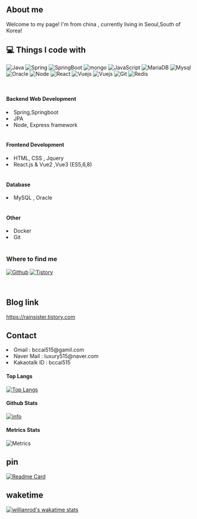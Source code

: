 
## About me

Welcome to my page! I'm from china , currently living in Seoul,South of Korea!

## 💻 Things I code with

<p>
<img alt="Java" src="https://img.shields.io/badge/Java-35495E?style=for-the-badge&logo=java&logoColor=white"/> 
<img alt="Spring" src="https://img.shields.io/badge/Spring%20-6DB33F.svg?&style=for-the-badge&logo=Spring&logoColor=white" />
<img alt="SpringBoot" src="https://img.shields.io/badge/SpringBoot%20-6DB33F.svg?&style=for-the-badge&logo=springboot&logoColor=white"/>
<img alt="mongo" src="https://img.shields.io/badge/MongoDB%20-47A248?&style=for-the-badge&logo=MongoDB&logoColor=white"/>
<img alt="JavaScript" src="https://img.shields.io/badge/javascript%20-%23323330.svg?&style=for-the-badge&logo=javascript&logoColor=%23F7DF1E"/>
<img alt="MariaDB" src="https://shields.io/badge/MariaDB%20-003545.svg?logo=MariaDB&style=for-the-badge&logoColor=white"/>
<img alt="Mysql" src="https://shields.io/badge/MySQL%20-4479A1.svg?logo=MySQL&style=for-the-badge&logoColor=white"/>
<img alt="Oracle" src="https://shields.io/badge/Oracle%20-F80000.svg?logo=Oracle&style=for-the-badge&logoColor=white"/>
<img alt="Node" src="https://img.shields.io/badge/node.js-339933?style=for-the-badge&logo=Node.js&logoColor=white">
<img alt="React" src="https://img.shields.io/badge/react.js-35495E?style=for-the-badge&logo=react"/>
<img alt="Vuejs" src="https://img.shields.io/badge/Vue.js-35495E?style=for-the-badge&logo=vuedotjs"/>
<img alt="Vuejs" src="https://img.shields.io/badge/Docker-white?style=for-the-badge&logo=docker"/>
<img alt="Git" src="https://img.shields.io/badge/Git-white?style=for-the-badge&logo=git"/>
<img alt="Redis" src="https://img.shields.io/badge/Redis-35495E?style=for-the-badge&logo=Redis"/>
</p>
</br>

#### Backend Web Development
<li>Spring,Springboot</li>
<li>JPA</li>
<li>Node, Express framework</li>
</br>

#### Frontend Development
<li>HTML, CSS , Jquery</li>
<li>React.js & Vue2 ,Vue3 (ES5,6,8)</li>
</br>

#### Database
<li>MySQL , Oracle</li>
</br>

#### Other
<li>Docker</li>
<li>Git</li>
</br>

<h3>Where to find me</h3>
<p><a href="https://github.com/luxury515"><img alt="Github" src="https://img.shields.io/badge/GitHub-%2312100E.svg?&style=for-the-badge&logo=Github&logoColor=white" /></a>
<a href="https://rainsister.tistory.com"><img alt="Tistory" src="https://img.shields.io/badge/tistory-white.svg?&style=for-the-badge&logo=tistory&logoColor=black" /></a>
</p>
</br>

## Blog link
https://rainsister.tistory.com

## Contact
<li>Gmail : bccai515@gamil.com</li> 
<li>Naver Mail : luxury515@naver.com</li>
<li>Kakaotalk ID : bccai515</li>

#### Top Langs
[![Top Langs](https://github-readme-stats.vercel.app/api/top-langs/?username=luxury515&layout=compact)](https://github.com/luxury515/github-readme-stats)
#### Github Stats
[![info](https://github-readme-stats.vercel.app/api?username=luxury515&count_private=true&show_icons=true&line_height=25&theme=radical)](https://github.com/luxury515/github-readme-stats)

#### Metrics Stats
![Metrics](https://metrics.lecoq.io/luxury515?template=classic&base=header%2C%20activity%2C%20community%2C%20repositories%2C%20metadata&base.indepth=false&base.hireable=false&base.skip=false&config.timezone=Asia%2FSeoul)

## pin
[![Readme Card](https://github-readme-stats.vercel.app/api/pin/?username=luxury515&repo=github-readme-stats)](https://github.com/luxury515/github-readme-stats)

## waketime
[![willianrod's wakatime stats](https://github-readme-stats.vercel.app/api/wakatime?username=luxury515)](https://github.com/luxury515/github-readme-stats)

